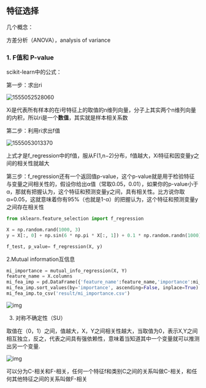 ## 特征选择

几个概念：

方差分析（ANOVA），analysis of variance



### 1. F值和 P-value

scikit-learn中的公式：

第一步：求出ri

![1555052528060](C:\Users\MarioCode\AppData\Roaming\Typora\typora-user-images\1555052528060.png)

Xi是代表所有样本的在i号特征上的取值的n维列向量，分子上其实两个n维列向量的内积，所以ri是一个**数值**，其实就是样本相关系数

第二步：利用ri求出f值

![1555053013370](C:\Users\MarioCode\AppData\Roaming\Typora\typora-user-images\1555053209938.png)

上式才是f_regression中的f值，服从F(1,n−2)分布，f值越大，Xi特征和因变量y之间的相关性就越大

第三步：f_regression还有一个返回值p-value，这个p-value就是用于检验特征与变量之间相关性的，假设你给出α值（常取0.05，0.01），如果你的p-value小于α，那就有把握认为，这个特征和预测变量y之间，具有相关性。比方说你取α=0.05，这就意味着你有95%（也就是1-α）的把握认为，这个特征和预测变量y之间存在相关性

```python
from sklearn.feature_selection import f_regression

X = np.random.rand(1000, 3)
y = X[:, 0] + np.sin(6 * np.pi * X[:, 1]) + 0.1 * np.random.randn(1000)

f_test, p_value= f_regression(X, y)
```

2.Mutual information互信息

```python
mi_importance = mutual_info_regression(X, Y)
feature_name = X.columns
mi_fea_imp = pd.DataFrame({'feature_name':feature_name,'importance':mi_importance} )
mi_fea_imp.sort_values(by='importance', ascending=False, inplace=True)
mi_fea_imp.to_csv('result/mi_importance.csv')
```

![img](https://img-blog.csdn.net/20170424170721945?watermark/2/text/aHR0cDovL2Jsb2cuY3Nkbi5uZXQvWWFwaGF0/font/5a6L5L2T/fontsize/400/fill/I0JBQkFCMA==/dissolve/70/gravity/SouthEast)

3. 对称不确定性（SU）

取值在（0，1）之间，值越大，X，Y之间相关性越大，当取值为0，表示X,Y之间相互独立，反之，代表之间具有强依赖性，意味着当知道其中一个变量就可以推测出另一个变量.

![img](https://img-blog.csdn.net/20170424113143229?watermark/2/text/aHR0cDovL2Jsb2cuY3Nkbi5uZXQvWWFwaGF0/font/5a6L5L2T/fontsize/400/fill/I0JBQkFCMA==/dissolve/70/gravity/SouthEast)

可以分为C-相关和F-相关，任何一个特征f和类别C之间的关系叫做C-相关，和任何其他特征之间的关系叫做F-相关


